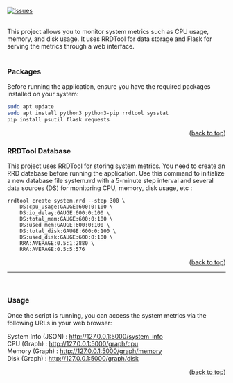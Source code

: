 <a id="readme-top"></a>

[![Issues][issues-shield]][issues-url]<br /><br />

This project allows you to monitor system metrics such as CPU usage, memory, and disk usage. It uses RRDTool for data storage and Flask for serving the metrics through a web interface.<br /><br />

### Packages

Before running the application, ensure you have the required packages installed on your system:

  ```sh
  sudo apt update
  sudo apt install python3 python3-pip rrdtool sysstat
  pip install psutil flask requests
  ```

<p align="right">(<a href="#readme-top">back to top</a>)</p>


### RRDTool Database

This project uses RRDTool for storing system metrics. You need to create an RRD database before running the application. Use this command to initialize a new database file system.rrd with a 5-minute step interval and several data sources (DS) for monitoring CPU, memory, disk usage, etc :

```unix
rrdtool create system.rrd --step 300 \
    DS:cpu_usage:GAUGE:600:0:100 \
    DS:io_delay:GAUGE:600:0:100 \
    DS:total_mem:GAUGE:600:0:100 \
    DS:used_mem:GAUGE:600:0:100 \
    DS:total_disk:GAUGE:600:0:100 \
    DS:used_disk:GAUGE:600:0:100 \
    RRA:AVERAGE:0.5:1:2880 \
    RRA:AVERAGE:0.5:5:576
```

<p align="right">(<a href="#readme-top">back to top</a>)</p>

<hr><br />

### Usage

Once the script is running, you can access the system metrics via the following URLs in your web browser:

System Info (JSON) : http://127.0.0.1:5000/system_info<br />
CPU (Graph) : http://127.0.0.1:5000/graph/cpu<br />
Memory (Graph) : http://127.0.0.1:5000/graph/memory<br />
Disk (Graph) : http://127.0.0.1:5000/graph/disk

<p align="right">(<a href="#readme-top">back to top</a>)</p>


<!-- MARKDOWN LINKS & IMAGES -->
[issues-url]: https://github.com/proxene/Ubuntu/issues
[issues-shield]: https://img.shields.io/github/issues/proxene/Ubuntu-Monitoring.svg?style=for-the-badge
